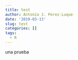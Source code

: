 ```yaml
---
title: test
author: Antonio J. Perez-Luque
date: '2019-03-13'
slug: test
categories: []
tags:
  - R
---
```


una prueba

